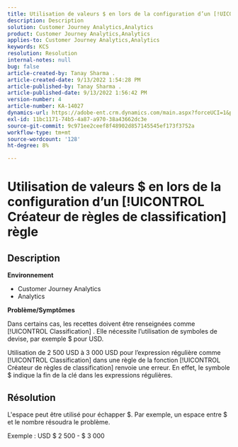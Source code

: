 ```yaml
---
title: Utilisation de valeurs $ en lors de la configuration d’un [!UICONTROL Créateur de règles de classification] règle
description: Description
solution: Customer Journey Analytics,Analytics
product: Customer Journey Analytics,Analytics
applies-to: Customer Journey Analytics,Analytics
keywords: KCS
resolution: Resolution
internal-notes: null
bug: false
article-created-by: Tanay Sharma .
article-created-date: 9/13/2022 1:54:28 PM
article-published-by: Tanay Sharma .
article-published-date: 9/13/2022 1:56:42 PM
version-number: 4
article-number: KA-14027
dynamics-url: https://adobe-ent.crm.dynamics.com/main.aspx?forceUCI=1&pagetype=entityrecord&etn=knowledgearticle&id=789a4d90-6b33-ed11-9db1-002248086735
exl-id: 11bc1171-74b5-4a87-a970-38a43662dc3e
source-git-commit: 9c971ee2ceef8f48902d857145545ef173f3752a
workflow-type: tm+mt
source-wordcount: '128'
ht-degree: 8%

---
```


# Utilisation de valeurs $ en lors de la configuration d’un [!UICONTROL Créateur de règles de classification] règle

## Description


<b>Environnement</b>

- Customer Journey Analytics
- Analytics




<b>Problème/Symptômes</b>

Dans certains cas, les recettes doivent être renseignées comme [!UICONTROL Classification] . Elle nécessite l’utilisation de symboles de devise, par exemple $ pour USD.



Utilisation de 2 500 USD à 3 000 USD pour l’expression régulière comme [!UICONTROL Classification] dans une règle de la fonction [!UICONTROL Créateur de règles de classification] renvoie une erreur. En effet, le symbole $ indique la fin de la clé dans les expressions régulières.


## Résolution


L&#39;espace peut être utilisé pour échapper $. Par exemple, un espace entre $ et le nombre résoudra le problème.

Exemple : USD $ 2 500 - $ 3 000
